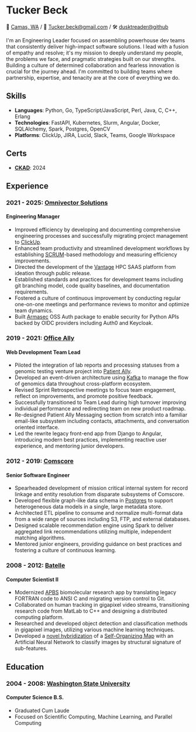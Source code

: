 # Tucker Beck

📍 [Camas, WA](https://goo.gl/maps/zgVAgxrRwfM1EPpf9) /
📧 [Tucker.beck@gmail.com](tucker.beck@gmail.com) /
🛠 [dusktreader@github](https://github.com/dusktreader)

I'm an Engineering Leader focused on assembling powerhouse dev teams that consistently
deliver high-impact software solutions. I lead with a fusion of empathy and resolve;
it's my mission to deeply understand my people, the problems we face, and pragmatic
strategies built on our strengths. Building a culture of determined collaboration
and fearless innovation is crucial for the journey ahead. I'm committed to building
teams where partnership, expertise, and tenacity are at the core of everything we do.


## Skills

* **Languages**:    Python, Go, TypeScript/JavaScript, Perl, Java, C, C++, Erlang
* **Technologies**: FastAPI, Kubernetes, Slurm, Angular, Docker, SQLAlchemy, Spark,
                    Postgres, OpenCV
* **Platforms**:    ClickUp, JIRA, Lucid, Slack, Teams, Google Workspace


## Certs

* **[CKAD](https://ti-user-certificates.s3.amazonaws.com/e0df7fbf-a057-42af-8a1f-590912be5460/ffc1c3da-f2eb-4056-ad55-2030dde6eb86-tucker-beck-4c813b35-c62b-4ba4-aa4f-39e8bf55a42f-certificate.pdf)**: 2024


## Experience

### 2021 - 2025: [Omnivector Solutions](https://omnivector.ai/)
#### Engineering Manager

- Improved efficiency by developing and documenting comprehensive engineering processes
  and successfully migrating project management to [ClickUp](https://clickup.com).
- Enhanced team productivity and streamlined development workflows by establishing
  [SCRUM](https://scrum.org)-based methodology and measuring efficiency improvements.
- Directed the development of the [Vantage](https://vantagecompute.ai) HPC SAAS platform
  from ideation through public release.
- Established standards and practices for development teams including git branching
  model, code quality baselines, and documentation requirements.
- Fostered a culture of continuous improvement by conducting regular one-on-one meetings
  and performance reviews to monitor and optimize team dynamics.
- Built [Armasec](https://github.com/omnivector-solutions/armasec) OSS Auth package to
  enable security for Python APIs backed by OIDC providers including Auth0 and Keycloak.


### 2019 - 2021: [Office Ally](https://cms.officeally.com/)
#### Web Development Team Lead

- Piloted the integration of lab reports and processing statuses from a genomic testing
  venture project into [Patient Ally](https://www.patientally.com).
- Developed an event-driven architecture using [Kafka](https://kafka.apache.org/) to
  manage the flow of genomics data throughout cross-platform ecosystem.
- Revised Sprint Retrospective meetings to focus team engagement, reflect on
  improvements, and promote positive feedback.
- Successfully transitioned to Team Lead during high turnover improving individual
  performance and redirecting team on new product roadmap.
- Re-designed Patient Ally Messaging section from scratch into a familiar email-like
  subsystem including contacts, attachments, and conversation oriented interface.
- Led the rewrite legacy front-end app from Django to Angular, introducing modern best
  practices, implementing reactive user experience, and mentoring junior developers.

### 2012 - 2019: [Comscore](https://www.comscore.com)
#### Senior Software Engineer

- Spearheaded development of mission critical internal system for record linkage and
  entity resolution from disparate subsystems of Comscore.
- Developed flexible graph-like data schema in [Postgres](https://www.postgresql.org) to
  support heterogeneous data models in a single, large metadata store.
- Architected ETL pipeline to consume and normalize multi-format data from a wide range
  of sources including S3, FTP, and external databases.
- Designed scalable recommendation engine using Spark to deliver aggregated link
  recommendations utilizing multiple, independent matching algorithms.
- Mentored junior engineers, providing guidance on best practices and fostering a
  culture of continuous learning.

### 2008 - 2012: [Batelle](https://www.battelle.org)
#### Computer Scientist II

- Modernized [APBS](https://github.com/Electrostatics/apbs) biomolecular research app by
  translating legacy FORTRAN code to ANSI C and migrating version control to Git.
- Collaborated on human tracking in gigapixel video streams, transitioning research code
  from MatLab to C++ and designing a distributed computing platform.
- Researched and developed object detection and classification methods in gigapixel
  images, utilizing various machine learning techniques.
- Developed a [novel hybridization](https://github.com/dusktreader/somtk) of a
  [Self-Organizing Map](https://en.wikipedia.org/wiki/Self-organizing_map) with an
  Artificial Neural Network to classify images by structural signature of sub-features.


## Education

### 2004 - 2008: [Washington State University](https://wsu.edu)
#### Computer Science B.S.

* Graduated Cum Laude
* Focused on Scientific Computing, Machine Learning, and Parallel Computing

